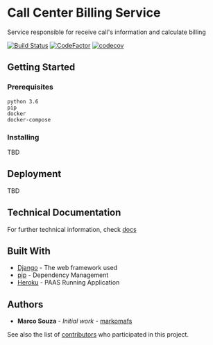 # Call Center Billing Service
Service responsible for receive call's information and calculate billing

[![Build Status](https://circleci.com/gh/markomafs/work-at-olist.svg?style=shield)](https://circleci.com/gh/markomafs/work-at-olist)
[![CodeFactor](https://www.codefactor.io/repository/github/markomafs/work-at-olist/badge)](https://www.codefactor.io/repository/github/markomafs/work-at-olist)
[![codecov](https://codecov.io/gh/markomafs/work-at-olist/branch/master/graph/badge.svg)](https://codecov.io/gh/r-lib/objectable)

## Getting Started

### Prerequisites


```
python 3.6
pip
docker
docker-compose
```

### Installing

TBD

## Deployment

TBD

## Technical Documentation

For further technical information, check [docs](docs/README.md)

## Built With

* [Django](https://docs.djangoproject.com/en/2.0/) - The web framework used
* [pip](https://pip.pypa.io/en/stable/) - Dependency Management
* [Heroku](https://www.heroku.com/) - PAAS Running Application 


## Authors

* **Marco Souza** - *Initial work* - [markomafs](https://github.com/markomafs)

See also the list of [contributors](https://github.com/markomafs/work-at-olist/contributors) who participated in this project.

